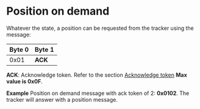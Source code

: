 # Position on demand

 Whatever the state, a position can be requested from the tracker using the message:

|  Byte 0 |  Byte 1  |
|---------|----------|
|  0x01   |  **ACK** |

**ACK**: Acknowledge token. Refer to the section [Acknowledge token](../../downlink-messages/ack-token/readme.md) **Max value is 0x0F**.

**Example** Position on demand message with ack token of 2: **0x0102**. The tracker will answer with a position message.